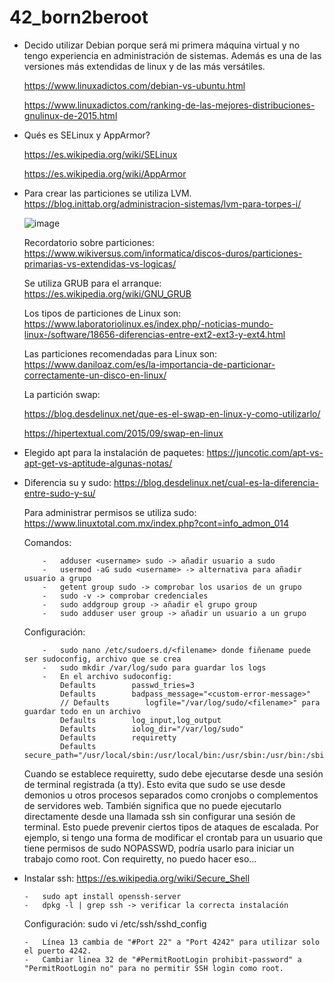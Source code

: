 # 42_born2beroot

*   Decido utilizar Debian porque será mi primera máquina virtual y no tengo experiencia en administración de sistemas. Además es una de las versiones más extendidas de linux y de las más versátiles.

    https://www.linuxadictos.com/debian-vs-ubuntu.html

    https://www.linuxadictos.com/ranking-de-las-mejores-distribuciones-gnulinux-de-2015.html

*   Qués es SELinux y AppArmor?

    https://es.wikipedia.org/wiki/SELinux
    
    https://es.wikipedia.org/wiki/AppArmor
    
*   Para crear las particiones se utiliza LVM. https://blog.inittab.org/administracion-sistemas/lvm-para-torpes-i/

    ![image](https://user-images.githubusercontent.com/102896906/168761466-6e486702-7ee0-47a7-8029-1b7a0b6bba52.png)
    
    Recordatorio sobre particiones: https://www.wikiversus.com/informatica/discos-duros/particiones-primarias-vs-extendidas-vs-logicas/
    
    Se utiliza GRUB para el arranque: https://es.wikipedia.org/wiki/GNU_GRUB
    
    Los tipos de particiones de Linux son: https://www.laboratoriolinux.es/index.php/-noticias-mundo-linux-/software/18656-diferencias-entre-ext2-ext3-y-ext4.html
    
    Las particiones recomendadas para Linux son: https://www.daniloaz.com/es/la-importancia-de-particionar-correctamente-un-disco-en-linux/
    
    La partición swap: 
    
    https://blog.desdelinux.net/que-es-el-swap-en-linux-y-como-utilizarlo/

    https://hipertextual.com/2015/09/swap-en-linux
    
*   Elegido apt para la instalación de paquetes: https://juncotic.com/apt-vs-apt-get-vs-aptitude-algunas-notas/

*   Diferencia su y sudo: https://blog.desdelinux.net/cual-es-la-diferencia-entre-sudo-y-su/
   
    Para administrar permisos se utiliza sudo: https://www.linuxtotal.com.mx/index.php?cont=info_admon_014
    
    Comandos:
   
            -   adduser <username> sudo -> añadir usuario a sudo
            -   usermod -aG sudo <username> -> alternativa para añadir usuario a grupo
            -   getent group sudo -> comprobar los usarios de un grupo
            -   sudo -v -> comprobar credenciales
            -   sudo addgroup group -> añadir el grupo group
            -   sudo adduser user group -> añadir un usuario a un grupo
            
    Configuración:
    
            -   sudo nano /etc/sudoers.d/<filename> donde fiñename puede ser sudoconfig, archivo que se crea
            -   sudo mkdir /var/log/sudo para guardar los logs
            -   En el archivo sudoconfig:
                Defaults        passwd_tries=3
                Defaults        badpass_message="<custom-error-message>"
                // Defaults        logfile="/var/log/sudo/<filename>" para guardar todo en un archivo
                Defaults        log_input,log_output
                Defaults        iolog_dir="/var/log/sudo"
                Defaults        requiretty
                Defaults        secure_path="/usr/local/sbin:/usr/local/bin:/usr/sbin:/usr/bin:/sbin:/bin:/snap/bin"
    Cuando se establece requiretty, sudo debe ejecutarse desde una sesión de terminal registrada (a tty). Esto evita que sudo se use desde demonios u otros procesos separados como cronjobs o complementos de servidores web. También significa que no puede ejecutarlo directamente desde una llamada ssh sin configurar una sesión de terminal. Esto puede prevenir ciertos tipos de ataques de escalada. Por ejemplo, si tengo una forma de modificar el crontab para un usuario que tiene permisos de sudo NOPASSWD, podría usarlo para iniciar un trabajo como root. Con requiretty, no puedo hacer eso...
*   Instalar ssh: https://es.wikipedia.org/wiki/Secure_Shell

        -   sudo apt install openssh-server
        -   dpkg -l | grep ssh -> verificar la correcta instalación

    Configuración: sudo vi /etc/ssh/sshd_config

        -   Línea 13 cambia de "#Port 22" a "Port 4242" para utilizar solo el puerto 4242.
        -   Cambiar linea 32 de "#PermitRootLogin prohibit-password" a "PermitRootLogin no" para no permitir SSH login como root.
